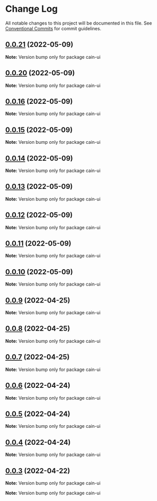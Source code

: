 # Change Log

All notable changes to this project will be documented in this file.
See [Conventional Commits](https://conventionalcommits.org) for commit guidelines.

## [0.0.21](https://github.com/cain-group/cain-ui/compare/v0.0.15...v0.0.21) (2022-05-09)

**Note:** Version bump only for package cain-ui





## [0.0.20](https://github.com/cain-group/cain-ui/compare/v0.0.15...v0.0.20) (2022-05-09)

**Note:** Version bump only for package cain-ui





## [0.0.16](https://github.com/cain-group/cain-ui/compare/v0.0.15...v0.0.16) (2022-05-09)

**Note:** Version bump only for package cain-ui





## [0.0.15](https://github.com/cain-group/cain-ui/compare/v0.0.14...v0.0.15) (2022-05-09)

**Note:** Version bump only for package cain-ui





## [0.0.14](https://github.com/cain-group/cain-ui/compare/v0.0.13...v0.0.14) (2022-05-09)

**Note:** Version bump only for package cain-ui





## [0.0.13](https://github.com/cain-group/cain-ui/compare/v0.0.12...v0.0.13) (2022-05-09)

**Note:** Version bump only for package cain-ui





## [0.0.12](https://github.com/cain-group/cain-ui/compare/v0.0.11...v0.0.12) (2022-05-09)

**Note:** Version bump only for package cain-ui





## [0.0.11](https://github.com/cain-group/cain-ui/compare/v0.0.10...v0.0.11) (2022-05-09)

**Note:** Version bump only for package cain-ui





## [0.0.10](https://github.com/cain-group/cain-ui/compare/v0.0.9...v0.0.10) (2022-05-09)

**Note:** Version bump only for package cain-ui





## [0.0.9](https://github.com/cain-group/cain-ui/compare/v0.0.8...v0.0.9) (2022-04-25)

**Note:** Version bump only for package cain-ui





## [0.0.8](https://github.com/cain-group/cain-ui/compare/v0.0.7...v0.0.8) (2022-04-25)

**Note:** Version bump only for package cain-ui





## [0.0.7](https://github.com/cain-group/cain-ui/compare/v0.0.6...v0.0.7) (2022-04-25)

**Note:** Version bump only for package cain-ui





## [0.0.6](https://github.com/cain-group/cain-ui/compare/v0.0.5...v0.0.6) (2022-04-24)

**Note:** Version bump only for package cain-ui





## [0.0.5](https://github.com/cain-group/cain-ui/compare/v0.0.4...v0.0.5) (2022-04-24)

**Note:** Version bump only for package cain-ui





## [0.0.4](https://github.com/cain-group/cain-ui/compare/v0.0.3...v0.0.4) (2022-04-24)

**Note:** Version bump only for package cain-ui





## [0.0.3](https://github.com/cain-group/cain-ui/compare/v0.0.2...v0.0.3) (2022-04-22)

**Note:** Version bump only for package cain-ui







**Note:** Version bump only for package cain-ui
